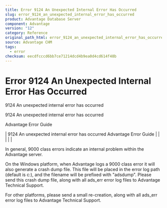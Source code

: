 ```yaml
---
title: Error 9124 An Unexpected Internal Error Has Occurred
slug: error_9124_an_unexpected_internal_error_has_occurred
product: Advantage Database Server
component: Advantage
version: "12"
category: Reference
original_path_html: error_9124_an_unexpected_internal_error_has_occurred.htm
source: Advantage CHM
tags:
  - error
checksum: eecdfcccd6bb7ce71214dcd4b9ea0d4cd614f48b
---
```


# Error 9124 An Unexpected Internal Error Has Occurred

9124 An unexpected internal error has occurred

9124 An unexpected internal error has occurred

Advantage Error Guide

| 9124 An unexpected internal error has occurred  Advantage Error Guide |  |  |  |  |

In general, 9000 class errors indicate an internal problem within the Advantage server.

On the Windows platform, when Advantage logs a 9000 class error it will also generate a crash dump file. This file will be placed in the error log path (default is c:\), and the filename will be prefixed with "adsdump". Please send this crash dump file, along with all ads\_err error log files to Advantage Technical Support.

For other platforms, please send a small re-creation, along with all ads\_err error log files to Advantage Technical Support.

